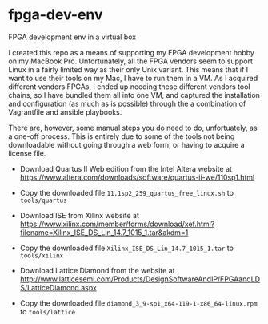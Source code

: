 # fpga-dev-env
FPGA development env in a virtual box

I created this repo as a means of supporting my FPGA development hobby on my MacBook Pro. Unfortunately, all the FPGA vendors seem to support Linux in a fairly limited way as their only Unix variant. This means that if I want to use their tools on my Mac, I have to run them in a VM. As I acquired different vendors FPGAs, I ended up needing these different vendors tool chains, so I have bundled them all into one VM, and captured the installation and configuration (as much as is possible) through the a combination of Vagrantfile and ansible playbooks.

There are, however, some manual steps you do need to do, unfortuately, as a one-off process. This is entirely due to some of the tools not being downloadable without going through a web form, or having to acquire a license file.

* Download Quartus II Web edition from the Intel Altera website at https://www.altera.com/downloads/software/quartus-ii-we/110sp1.html

* Copy the downloaded file `11.1sp2_259_quartus_free_linux.sh` to `tools/quartus`

* Download ISE from Xilinx website at https://www.xilinx.com/member/forms/download/xef.html?filename=Xilinx_ISE_DS_Lin_14.7_1015_1.tar&akdm=1
* Copy the downloaded file
`Xilinx_ISE_DS_Lin_14.7_1015_1.tar` to `tools/xilinx`

* Download Lattice Diamond from the website at
http://www.latticesemi.com/Products/DesignSoftwareAndIP/FPGAandLDS/LatticeDiamond.aspx
* Copy the downloaded file `diamond_3_9-sp1_x64-119-1-x86_64-linux.rpm` to `tools/lattice` 
